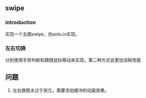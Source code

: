 ## swipe
### introduction
实现一个五图swipe，仿aotu.io实现。

### 左右切换
分别使用手势判断和跟随鼠标移动来实现，第二种方式会更加消耗性能

## 问题
1. 左右换图太过于突兀，需要添加缓冲的动画效果。
